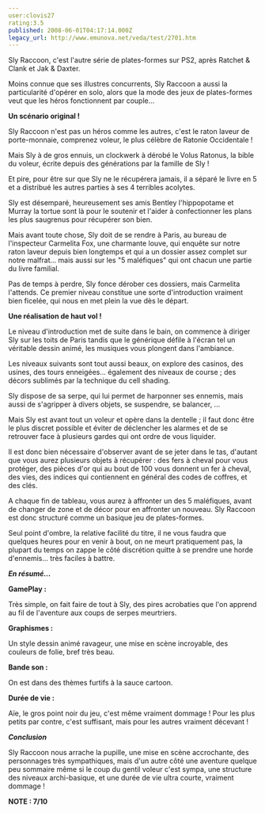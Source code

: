 ```yaml
---
user:clovis27
rating:3.5
published: 2008-06-01T04:17:14.000Z
legacy_url: http://www.emunova.net/veda/test/2701.htm
---
```

Sly Raccoon, c'est l'autre série de plates-formes sur PS2, après Ratchet & Clank et Jak & Daxter.  

Moins connue que ses illustres concurrents, Sly Raccoon a aussi la particularité d'opérer en solo, alors que la mode des jeux de plates-formes veut que les héros fonctionnent par couple...  

  

**Un scénario original !**  

  

Sly Raccoon n'est pas un héros comme les autres, c'est le raton laveur de porte-monnaie, comprenez voleur, le plus célèbre de Ratonie Occidentale !  

  

Mais Sly à de gros ennuis, un clockwerk à dérobé le Volus Ratonus, la bible du voleur, écrite depuis des générations par la famille de Sly !  

Et pire, pour être sur que Sly ne le récupérera jamais, il a séparé le livre en 5 et a distribué les autres parties à ses 4 terribles acolytes.  

Sly est désemparé, heureusement ses amis Bentley l'hippopotame et Murray la tortue sont là pour le soutenir et l'aider à confectionner les plans les plus saugrenus pour récupérer son bien.  

Mais avant toute chose, Sly doit de se rendre à Paris, au bureau de l'inspecteur Carmelita Fox, une charmante louve, qui enquête sur notre raton laveur depuis bien longtemps et qui a un dossier assez complet sur notre malfrat... mais aussi sur les "5 maléfiques" qui ont chacun une partie du livre familial.  

  

Pas de temps à perdre, Sly fonce dérober ces dossiers, mais Carmelita l'attends. Ce premier niveau constitue une sorte d'introduction vraiment bien ficelée, qui nous en met plein la vue dès le départ.  

  

**Une réalisation de haut vol !**  

  

Le niveau d'introduction met de suite dans le bain, on commence à diriger Sly sur les toits de Paris tandis que le générique défile à l'écran tel un véritable dessin animé, les musiques vous plongent dans l'ambiance.  

  

Les niveaux suivants sont tout aussi beaux, on explore des casinos, des usines, des tours enneigées... également des niveaux de course ; des décors sublimés par la technique du cell shading.  

Sly dispose de sa serpe, qui lui permet de harponner ses ennemis, mais aussi de s'agripper à divers objets, se suspendre, se balancer, ...  

  

Mais Sly est avant tout un voleur et opère dans la dentelle ; il faut donc être le plus discret possible et éviter de déclencher les alarmes et de se retrouver face à plusieurs gardes qui ont ordre de vous liquider.  

Il est donc bien nécessaire d'observer avant de se jeter dans le tas, d'autant que vous aurez plusieurs objets à récupérer : des fers à cheval pour vous protéger, des pièces d'or qui au bout de 100 vous donnent un fer à cheval, des vies, des indices qui contiennent en général des codes de coffres, et des clés.  

  

A chaque fin de tableau, vous aurez à affronter un des 5 maléfiques, avant de changer de zone et de décor pour en affronter un nouveau. Sly Raccoon est donc structuré comme un basique jeu de plates-formes.  

  

Seul point d'ombre, la relative facilité du titre, il ne vous faudra que quelques heures pour en venir à bout, on ne meurt pratiquement pas, la plupart du temps on zappe le côté discrétion quitte à se prendre une horde d'ennemis... très faciles à battre.  

  

**_En résumé..._**  

  

**GamePlay :**  

Très simple, on fait faire de tout à Sly, des pires acrobaties que l'on apprend au fil de l'aventure aux coups de serpes meurtriers.  

  

**Graphismes :**  

Un style dessin animé ravageur, une mise en scène incroyable, des couleurs de folie, bref très beau.  

  

**Bande son :**  

On est dans des thèmes furtifs à la sauce cartoon.  

  

**Durée de vie :**  

Aïe, le gros point noir du jeu, c'est même vraiment dommage ! Pour les plus petits par contre, c'est suffisant, mais pour les autres vraiment décevant !  

  

  

**_Conclusion_**  

  

Sly Raccoon nous arrache la pupille, une mise en scène accrochante, des personnages très sympathiques, mais d'un autre côté une aventure quelque peu sommaire même si le coup du gentil voleur c'est sympa, une structure des niveaux archi-basique, et une durée de vie ultra courte, vraiment dommage !  

  

**NOTE : 7/10**